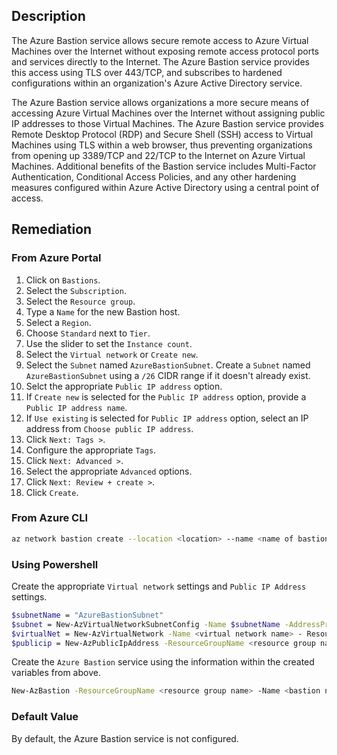 ## Description

The Azure Bastion service allows secure remote access to Azure Virtual Machines over the Internet without exposing remote access protocol ports and services directly to the Internet. The Azure Bastion service provides this access using TLS over 443/TCP, and subscribes to hardened configurations within an organization's Azure Active Directory service.

The Azure Bastion service allows organizations a more secure means of accessing Azure Virtual Machines over the Internet without assigning public IP addresses to those Virtual Machines. The Azure Bastion service provides Remote Desktop Protocol (RDP) and Secure Shell (SSH) access to Virtual Machines using TLS within a web browser, thus preventing organizations from opening up 3389/TCP and 22/TCP to the Internet on Azure Virtual Machines. Additional benefits of the Bastion service includes Multi-Factor Authentication, Conditional Access Policies, and any other hardening measures configured within Azure Active Directory using a central point of access.

## Remediation

### From Azure Portal

1. Click on `Bastions`.
2. Select the `Subscription`.
3. Select the `Resource group`.
4. Type a `Name` for the new Bastion host.
5. Select a `Region`.
6. Choose `Standard` next to `Tier`.
7. Use the slider to set the `Instance count`.
8. Select the `Virtual network` or `Create new`.
9. Select the `Subnet` named `AzureBastionSubnet`. Create a `Subnet` named `AzureBastionSubnet` using a `/26` CIDR range if it doesn't already exist.
10. Selct the appropriate `Public IP address` option.
11. If `Create new` is selected for the `Public IP address` option, provide a `Public IP address name`.
12. If `Use existing` is selected for `Public IP address` option, select an IP address from `Choose public IP address`.
13. Click `Next: Tags >`.
14. Configure the appropriate `Tags`.
15. Click `Next: Advanced >`.
16. Select the appropriate `Advanced` options.
17. Click `Next: Review + create >`.
18. Click `Create`.

### From Azure CLI

```bash
az network bastion create --location <location> --name <name of bastion host> --public-ip-address <public IP address name or ID> --resource-group <resource group name or ID> --vnet-name <virtual network containing subnet called "AzureBastionSubnet"> --scale-units <integer> --sku Standard [--disable-copy- paste true|false] [--enable-ip-connect true|false] [--enable-tunneling true|false]
```

### Using Powershell

Create the appropriate `Virtual network` settings and `Public IP Address` settings.

```bash
$subnetName = "AzureBastionSubnet"
$subnet = New-AzVirtualNetworkSubnetConfig -Name $subnetName -AddressPrefix <IP address range in CIDR notation making sure to use a /26>
$virtualNet = New-AzVirtualNetwork -Name <virtual network name> - ResourceGroupName <resource group name> -Location <location> -AddressPrefix <IP address range in CIDR notation> -Subnet $subnet
$publicip = New-AzPublicIpAddress -ResourceGroupName <resource group name> - Name <public IP address name> -Location <location> -AllocationMethod Dynamic -Sku Standard
```

Create the `Azure Bastion` service using the information within the created variables from above.

```bash
New-AzBastion -ResourceGroupName <resource group name> -Name <bastion name> - PublicIpAddress $publicip -VirtualNetwork $virtualNet -Sku "Standard" - ScaleUnit <integer>
```

### Default Value

By default, the Azure Bastion service is not configured.
